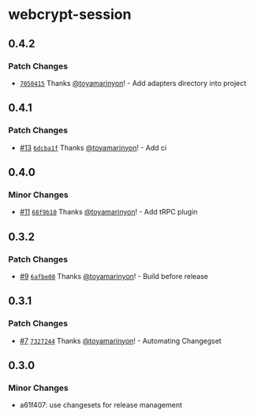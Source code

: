 # webcrypt-session

## 0.4.2

### Patch Changes

- [`7050415`](https://github.com/toyamarinyon/webcrypt-session/commit/70504155f8df007c76a3e5628a9e7387f567848b) Thanks [@toyamarinyon](https://github.com/toyamarinyon)! - Add adapters directory into project

## 0.4.1

### Patch Changes

- [#13](https://github.com/toyamarinyon/webcrypt-session/pull/13) [`6dcba1f`](https://github.com/toyamarinyon/webcrypt-session/commit/6dcba1fe8cf039daa78ddd4c5677a16d6985dc8a) Thanks [@toyamarinyon](https://github.com/toyamarinyon)! - Add ci

## 0.4.0

### Minor Changes

- [#11](https://github.com/toyamarinyon/webcrypt-session/pull/11) [`68f9b10`](https://github.com/toyamarinyon/webcrypt-session/commit/68f9b10a9464e85592a1aefde251329c2cf6cfd4) Thanks [@toyamarinyon](https://github.com/toyamarinyon)! - Add tRPC plugin

## 0.3.2

### Patch Changes

- [#9](https://github.com/toyamarinyon/webcrypt-session/pull/9) [`6afbe08`](https://github.com/toyamarinyon/webcrypt-session/commit/6afbe085fae4d11998d03b967545c60e1e621a77) Thanks [@toyamarinyon](https://github.com/toyamarinyon)! - Build before release

## 0.3.1

### Patch Changes

- [#7](https://github.com/toyamarinyon/webcrypt-session/pull/7) [`7327244`](https://github.com/toyamarinyon/webcrypt-session/commit/73272440fb847f73306619ef90e9a488c4cc3aba) Thanks [@toyamarinyon](https://github.com/toyamarinyon)! - Automating Changegset

## 0.3.0

### Minor Changes

- a61f407: use changesets for release management
